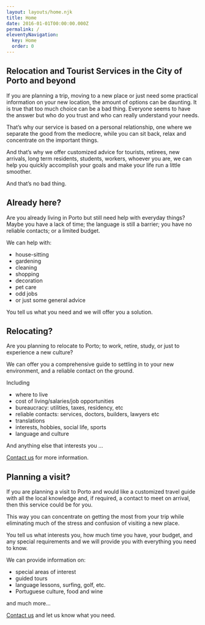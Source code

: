 ```yaml
---
layout: layouts/home.njk
title: Home
date: 2016-01-01T00:00:00.000Z
permalink: /
eleventyNavigation:
  key: Home
  order: 0
---
```

## Relocation and Tourist Services in the City of Porto and beyond

If you are planning a trip, moving to a new place or just need some practical information on your new location, the amount of options can be daunting. It is true that too much choice can be a bad thing. Everyone seems to have the answer but who do you trust and who can really understand your needs.

That’s why our service is based on a personal relationship, one where we separate the good from the mediocre, while you can sit back, relax and concentrate on the important things.

And that’s why we offer customized advice for tourists, retirees, new arrivals, long term residents, students, workers, whoever you are, we can help you quickly accomplish your goals and make your life run a little smoother.

And that’s no bad thing.

## Already here?
Are you already living in Porto but still need help with everyday things?
Maybe you have a lack of time; the language is still a barrier; you have no reliable contacts; or a limited budget.

We can help with:
* house-sitting
* gardening
* cleaning
* shopping
* decoration
* pet care
* odd jobs
* or just some general advice

You tell us what you need and we will offer you a solution.

## Relocating?
Are you planning to relocate to Porto; to work, retire, study, or just to experience a new culture?

We can offer you a comprehensive guide to settling in to your new environment, and a reliable contact on the ground.

Including

* where to live
* cost of living/salaries/job opportunities
* bureaucracy: utilities, taxes, residency, etc
* reliable contacts: services, doctors, builders, lawyers etc
* translations
* interests, hobbies, social life, sports
* language and culture

And anything else that interests you …

[Contact us](/contact) for more information.

## Planning a visit?
If you are planning a visit to Porto and would like a customized travel guide with all the local knowledge and, if required, a contact to meet on arrival, then this service could be for you.

This way you can concentrate on getting the most from your trip while eliminating much of the stress and confusion of visiting a new place.

You tell us what interests you, how much time you have, your budget, and any special requirements and we will provide you with everything you need to know.

We can provide information on:

* special areas of interest
* guided tours
* language lessons, surfing, golf, etc.
* Portuguese culture, food and wine

and much more…

[Contact us](/contact) and let us know what you need.
